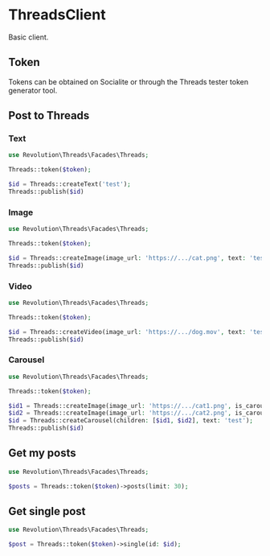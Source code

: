 ThreadsClient
====

Basic client.

## Token
Tokens can be obtained on Socialite or through the Threads tester token generator tool.

## Post to Threads

### Text
```php
use Revolution\Threads\Facades\Threads;

Threads::token($token);

$id = Threads::createText('test');
Threads::publish($id)
```

### Image
```php
use Revolution\Threads\Facades\Threads;

Threads::token($token);

$id = Threads::createImage(image_url: 'https://.../cat.png', text: 'test');
Threads::publish($id)
```

### Video
```php
use Revolution\Threads\Facades\Threads;

Threads::token($token);

$id = Threads::createVideo(image_url: 'https://.../dog.mov', text: 'test');
Threads::publish($id)
```

### Carousel
```php
use Revolution\Threads\Facades\Threads;

Threads::token($token);

$id1 = Threads::createImage(image_url: 'https://.../cat1.png', is_carousel: true);
$id2 = Threads::createImage(image_url: 'https://.../cat2.png', is_carousel: true);
$id = Threads::createCarousel(children: [$id1, $id2], text: 'test');
Threads::publish($id)
```

## Get my posts

```php
use Revolution\Threads\Facades\Threads;

$posts = Threads::token($token)->posts(limit: 30);
```

## Get single post

```php
use Revolution\Threads\Facades\Threads;

$post = Threads::token($token)->single(id: $id);
```

